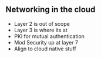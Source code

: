 Networking in the cloud
----------------------------

- Layer 2 is out of scope
- Layer 3 is where its at
- PKI for mutual authentication
- Mod Security up at layer 7
- Align to cloud native stuff

